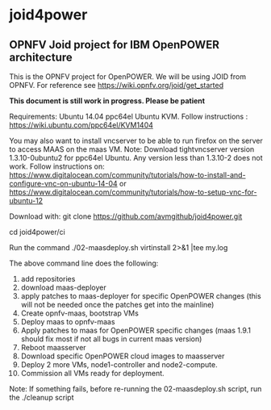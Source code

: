 # joid4power
<H2>OPNFV Joid project for IBM OpenPOWER architecture</H2>

This is the OPNFV project for OpenPOWER. We will be using JOID from OPNFV.
For reference see https://wiki.opnfv.org/joid/get_started

**This document is still work in progress. Please be patient**

Requirements:
Ubuntu 14.04 ppc64el
Ubuntu KVM. Follow instructions : https://wiki.ubuntu.com/ppc64el/KVM1404

You may also want to install vncserver to be able to run firefox on 
the server to access MAAS on the maas VM.
Note: Download tightvncserver version 1.3.10-0ubuntu2 for ppc64el Ubuntu. 
Any version less than 1.3.10-2 does not work.
Follow instructions on:
https://www.digitalocean.com/community/tutorials/how-to-install-and-configure-vnc-on-ubuntu-14-04 or https://www.digitalocean.com/community/tutorials/how-to-setup-vnc-for-ubuntu-12

Download with:
git clone https://github.com/avmgithub/joid4power.git

cd joid4power/ci

Run the command
./02-maasdeploy.sh  virtinstall 2>&1 |tee my.log

The above command line does the following:

1. add repositories
2. download maas-deployer
3. apply patches to maas-deployer for specific OpenPOWER changes (this will not be needed once the patches get into the mainline)
4. Create opnfv-maas, bootstrap VMs
5. Deploy maas to opnfv-maas
6. Apply patches to maas for OpenPOWER specific changes (maas 1.9.1 should fix most if not all bugs in current maas version)
7. Reboot maasserver
8. Download specific OpenPOWER cloud images to maasserver
9. Deploy 2 more VMs, node1-controller and node2-compute.
10. Commission all VMs ready for deployment.

Note:
If something fails, before re-running the 02-maasdeploy.sh script, run the ./cleanup script



